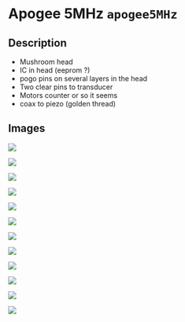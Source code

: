 # Apogee 5MHz `apogee5MHz`


## Description

* Mushroom head
* IC in head (eeprom ?)
* pogo pins on several layers in the head
* Two clear pins to transducer
* Motors counter or so it seems
* coax to piezo (golden thread)

## Images

![](/include/images/apogee5MHz/P_20180831_205225.jpg)

![](/include/images/apogee5MHz/P_20180831_205237.jpg)

![](/include/images/apogee5MHz/P_20180831_205348.jpg)

![](/include/images/apogee5MHz/P_20180831_205358.jpg)

![](/include/images/apogee5MHz/P_20180831_205430.jpg)

![](/include/images/apogee5MHz/P_20180831_205524.jpg)

![](/include/images/apogee5MHz/P_20180831_205534.jpg)

![](/include/images/apogee5MHz/P_20180831_205539.jpg)

![](/include/images/apogee5MHz/P_20180831_205659.jpg)

![](/include/images/apogee5MHz/P_20180831_205833.jpg)

![](/include/images/apogee5MHz/P_20180831_210111.jpg)

![](/include/images/apogee5MHz/P_20180831_210151.jpg)

